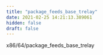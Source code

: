```yaml
---
title: "package_feeds_base_trelay"
date: 2021-02-25 14:21:13.389061
hidden: false
draft: false
---
```


x86/64/package_feeds_base_trelay

